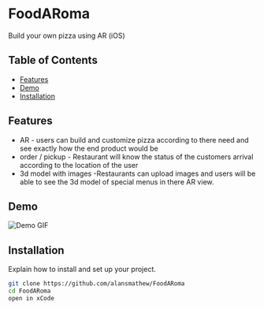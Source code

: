 # FoodARoma
Build your own pizza using AR (iOS)


## Table of Contents

- [Features](#features)
- [Demo](#demo)
- [Installation](#installation)

## Features

- AR - users can build and customize pizza according to there need and see exactly how the end product would be
- order / pickup - Restaurant will know the status of the customers arrival according to the location of the user 
- 3d model with images -Restaurants can upload images and users will be able to see the 3d model of special menus in there AR view.

## Demo
![Demo GIF](video/demo.gif)

## Installation

Explain how to install and set up your project.

```bash
git clone https://github.com/alansmathew/FoodARoma
cd FoodARoma
open in xCode
